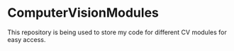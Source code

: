 # ComputerVisionModules
This repository is being used to store my code for different CV modules for easy access.
